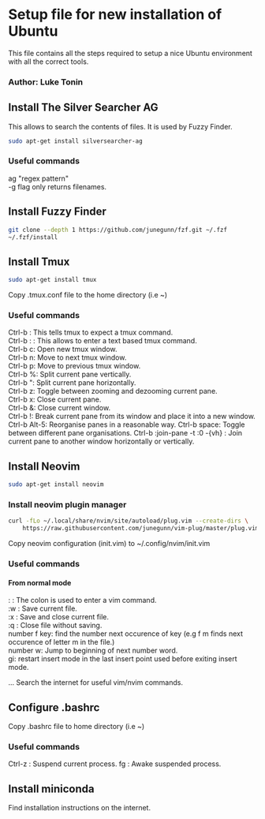 # Setup file for new installation of Ubuntu

This file contains all the steps required to setup a nice Ubuntu environment with all the correct tools.

### Author: Luke Tonin


## Install The Silver Searcher AG
This allows to search the contents of files. It is used by Fuzzy Finder.
```bash
sudo apt-get install silversearcher-ag
```

### Useful commands
ag "regex pattern"  
-g flag only returns filenames.

## Install Fuzzy Finder

``` bash
git clone --depth 1 https://github.com/junegunn/fzf.git ~/.fzf
~/.fzf/install
```

## Install Tmux
``` bash
sudo apt-get install tmux
```

Copy .tmux.conf file to the home directory (i.e ~)

### Useful commands
Ctrl-b : This tells tmux to expect a tmux command.  
Ctrl-b : : This allows to enter a text based tmux command.  
Ctrl-b c: Open new tmux window.  
Ctrl-b n: Move to next tmux window.  
Ctrl-b p: Move to previous tmux window.  
Ctrl-b %: Split current pane vertically.  
Ctrl-b ": Split current pane horizontally.  
Ctrl-b z: Toggle between zooming and dezooming current pane.  
Ctrl-b x: Close current pane.  
Ctrl-b &: Close current window.  
Ctrl-b !: Break current pane from its window and place it into a new window.  
Ctrl-b Alt-5: Reorganise panes in a reasonable way.
Ctrl-b space: Toggle between different pane organisations.
Ctrl-b :join-pane -t :0 -{vh} : Join current pane to another window horizontally or vertically.


## Install Neovim
``` bash
sudo apt-get install neovim
```

### Install neovim plugin manager
``` bash
curl -fLo ~/.local/share/nvim/site/autoload/plug.vim --create-dirs \
    https://raw.githubusercontent.com/junegunn/vim-plug/master/plug.vim
```

Copy neovim configuration (init.vim) to ~/.config/nvim/init.vim

### Useful commands
#### From normal mode
: : The colon is used to enter a vim command.   
:w : Save current file.  
:x : Save and close current file.  
:q : Close file without saving.  
number f key: find the number next occurence of key (e.g f m finds next occurence of letter m in the file.)  
number w: Jump to beginning of next number word.  
gi: restart insert mode in the last insert point used before exiting insert mode.  

... Search the internet for useful vim/nvim commands.  

## Configure .bashrc
Copy .bashrc file to home directory (i.e ~)

### Useful commands
Ctrl-z : Suspend current process.
fg : Awake suspended process.

## Install miniconda
Find installation instructions on the internet.

